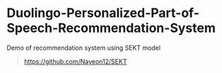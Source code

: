 # Duolingo-Personalized-Part-of-Speech-Recommendation-System

Demo of recommendation system using SEKT model

>https://github.com/Nayeon12/SEKT
